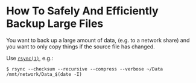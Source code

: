 # How To Safely And Efficiently Backup Large Files

You want to back up a large amount of data, (e.g. to a network share) and you want to only copy things if the source file has changed.

Use [`rsync(1)`](https://www.samba.org/ftp/rsync/rsync.html), e.g.:
```
$ rsync --checksum --recursive --compress --verbose ~/Data /mnt/network/Data_$(date -I)
```
